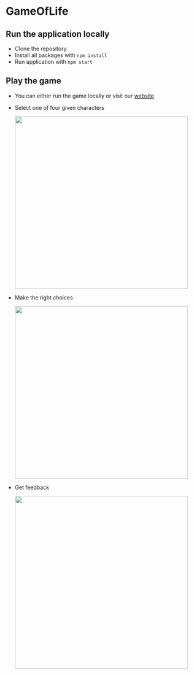 # GameOfLife

## Run the application locally

- Clone the repository
- Install all packages with `npm install`
- Run application with `npm start`

## Play the game
- You can either run the game locally or visit our [website](https://this-game.rocks)
- Select one of four given characters

  <img src="https://i.imgur.com/i2vHXS0.png" width="450">
  
- Make the right choices

  <img src="https://i.imgur.com/HfI8Oz8.png" width="450">  
  
- Get feedback

  <img src="https://i.imgur.com/YrQ3a2z.png" width="450">  
